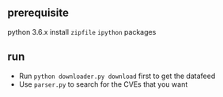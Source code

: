 ## prerequisite
python 3.6.x
install `zipfile` `ipython` packages
## run
- Run `python downloader.py download` first to get the datafeed
- Use `parser.py` to search for the CVEs that you want
